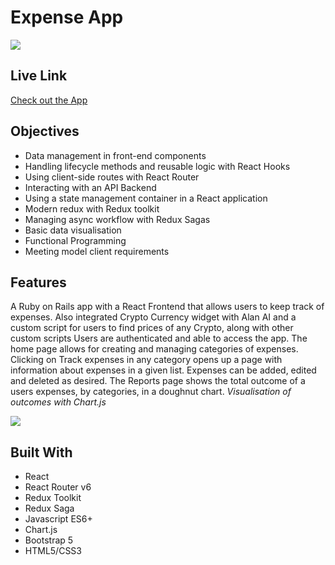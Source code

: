 # Expense App
![](https://i.imgur.com/TblZg3D.jpeg)
## Live Link
[Check out the App](https://expense-915b1.web.app/)
## Objectives
- Data management in front-end components
- Handling lifecycle methods and reusable logic with React Hooks
- Using client-side routes with React Router
- Interacting with an API Backend
- Using a state management container in a React application
- Modern redux with Redux toolkit
- Managing async workflow with Redux Sagas
- Basic data visualisation
- Functional Programming
- Meeting model client requirements

## Features
 A Ruby on Rails app with a React Frontend that allows users to keep track of expenses. Also integrated Crypto Currency widget with Alan AI and a custom script for users to find prices of any Crypto, along with other custom scripts Users are authenticated and able to access the app. The home page allows for creating and managing categories of expenses. Clicking on Track expenses in any category opens up a page with information about expenses in a given list. Expenses can be added, edited and deleted as desired. The Reports page shows the total outcome of a users expenses, by categories, in a doughnut chart.
_Visualisation of outcomes with Chart.js_

![](./public/images/reports.png)


## Built With
- React
- React Router v6
- Redux Toolkit
- Redux Saga
- Javascript ES6+
- Chart.js
- Bootstrap 5
- HTML5/CSS3
